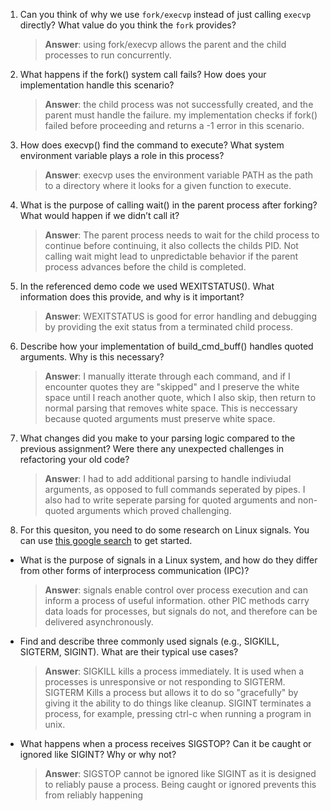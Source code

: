 1. Can you think of why we use `fork/execvp` instead of just calling `execvp` directly? What value do you think the `fork` provides?

    > **Answer**: using fork/execvp allows the parent and the child processes to run concurrently. 

2. What happens if the fork() system call fails? How does your implementation handle this scenario?

    > **Answer**: the child process was not successfully created, and the parent must handle the failure. my
	 > implementation checks if fork() failed before proceeding and returns a -1 error in this scenario. 

3. How does execvp() find the command to execute? What system environment variable plays a role in this process?

    > **Answer**: execvp uses the environment variable PATH as the path to a directory where it looks for a given
	 > function to execute. 

4. What is the purpose of calling wait() in the parent process after forking? What would happen if we didn’t call it?

    > **Answer**: The parent process needs to wait for the child process to continue before continuing, it also collects
	 > the childs PID. Not calling wait might lead to unpredictable behavior if the parent process advances before the
	 > child is completed.

5. In the referenced demo code we used WEXITSTATUS(). What information does this provide, and why is it important?

    > **Answer**: WEXITSTATUS is good for error handling and debugging by providing the exit status from a terminated
	 > child process. 

6. Describe how your implementation of build_cmd_buff() handles quoted arguments. Why is this necessary?

    > **Answer**: I manually itterate through each command, and if I encounter quotes they are "skipped" and I preserve
	 > the white space until I reach another quote, which I also skip, then return to normal parsing that removes white
	 > space. This is neccessary because quoted arguments must preserve white space.

7. What changes did you make to your parsing logic compared to the previous assignment? Were there any unexpected challenges in refactoring your old code?

    > **Answer**: I had to add additional parsing to handle indiviudal arguments, as opposed to full commands seperated
	 > by pipes. I also had to write seperate parsing for quoted arguments and non-quoted arguments which proved
	 > challenging.

8. For this quesiton, you need to do some research on Linux signals. You can use [this google search](https://www.google.com/search?q=Linux+signals+overview+site%3Aman7.org+OR+site%3Alinux.die.net+OR+site%3Atldp.org&oq=Linux+signals+overview+site%3Aman7.org+OR+site%3Alinux.die.net+OR+site%3Atldp.org&gs_lcrp=EgZjaHJvbWUyBggAEEUYOdIBBzc2MGowajeoAgCwAgA&sourceid=chrome&ie=UTF-8) to get started.

- What is the purpose of signals in a Linux system, and how do they differ from other forms of interprocess communication (IPC)?

    > **Answer**: signals enable control over process execution and can inform a process of useful information. other
	 > PIC methods carry data loads for processes, but signals do not, and therefore can be delivered asynchronously. 

- Find and describe three commonly used signals (e.g., SIGKILL, SIGTERM, SIGINT). What are their typical use cases?

    > **Answer**: SIGKILL kills a process immediately. It is used when a processes is unresponsive or not responding to
	 > SIGTERM. SIGTERM Kills a process but allows it to do so "gracefully" by giving it the ability to do things like
	 > cleanup. SIGINT terminates a process, for example, pressing ctrl-c when running a program in unix.

- What happens when a process receives SIGSTOP? Can it be caught or ignored like SIGINT? Why or why not?

    > **Answer**:  SIGSTOP cannot be ignored like SIGINT as it is designed to reliably pause a process. Being caught or
	 > ignored prevents this from reliably happening
